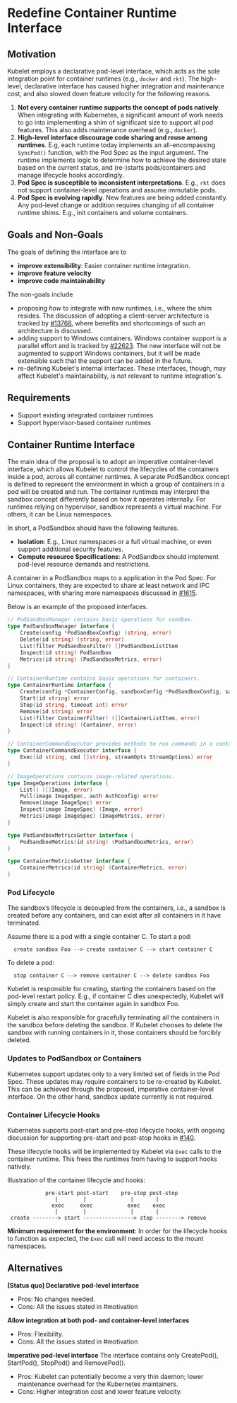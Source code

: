 # Redefine Container Runtime Interface

## Motivation

Kubelet employs a declarative pod-level interface, which acts as the sole
integration point for container runtimes (e.g., `docker` and `rkt`). The
high-level, declarative interface has caused higher integration and maintenance
cost, and also slowed down feature velocity for the following reasons.
  1. **Not every container runtime supports the concept of pods natively**.
     When integrating with Kubernetes, a significant amount of work needs to
     go into implementing a shim of significant size to support all pod
     features. This also adds maintenance overhead (e.g., `docker`).
  2. **High-level interface discourage code sharing and reuse among runtimes**.
     E.g, each runtime today implements an all-encompassing `SyncPod()`
     function, with the Pod Spec as the input argument. The runtime implements
     logic to determine how to achieve the desired state based on the current
     status, and (re-)starts pods/containers and manage lifecycle hooks
     accordingly.
  3. **Pod Spec is susceptible to inconsistent interpretations**. E.g., `rkt`
     does not support container-level operations and assume immutable pods.
  4. **Pod Spec is evolving rapidly**. New features are being added constantly.
     Any pod-level change or addition requires changing of all container
     runtime shims. E.g., init containers and volume containers.

## Goals and Non-Goals

The goals of defining the interface are to
 - **improve extensibility**: Easier container runtime integration.
 - **improve feature velocity**
 - **improve code maintainability**

The non-goals include
 - proposing *how* to integrate with new runtimes, i.e., where the shim
   resides. The discussion of adopting a client-server architecture is tracked
   by [#13768](https://issues.k8s.io/13768), where benefits and shortcomings of
   such an architecture is discussed.
 - adding support to Windows containers. Windows container support is a
   parallel effort and is tracked by [#22623](https://issues.k8s.io/22623). The
   new interface will not be augmented to support Windows containers, but it will
   be made extensible such that the support can be added in the future.
 - re-defining Kubelet's internal interfaces. These interfaces, though, may affect
   Kubelet's maintainability, is not relevant to runtime integration's.

## Requirements

 * Support existing integrated container runtimes
 * Support hypervisor-based container runtimes

## Container Runtime Interface

The main idea of the proposal is to adopt an imperative container-level
interface, which allows Kubelet to control the lifecycles of the containers
inside a pod, across all container runtimes. A separate PodSandbox concept
is defined to represent the environment in which a group of containers in a
pod will be created and run. The container runtimes may interpret the sandbox
concept differently based on how it operates internally. For runtimes relying
on hypervisor, sandbox represents a virtual machine. For others, it can be
Linux namespaces.

In short, a PodSandbox should have the following features.

 * **Isolation**: E.g., Linux namespaces or a full virtual machine, or even
   support additional security features.
 * **Compute resource Specifications**: A PodSandbox should implement pod-level
   resource demands and restrictions.

A container in a PodSandbox maps to a application in the Pod Spec. For Linux
containers, they are expected to share at least network and IPC namespaces,
with sharing more namespaces discussed in [#1615](https://issues.k8s.io/1615).


Below is an example of the proposed interfaces.
```go
// PodSandboxManager contains basic operations for sandbox.
type PodSandboxManager interface {
	Create(config *PodSandboxConfig) (string, error)
	Delete(id string) (string, error)
	List(filter PodSandboxFilter) []PodSandboxListItem
	Inspect(id string) PodSandbox
    Metrics(id string) (PodSandboxMetrics, error)
}

// ContainerRuntime contains basic operations for containers.
type ContainerRuntime interface {
    Create(config *ContainerConfig, sandboxConfig *PodSandboxConfig, sandboxIDng) (string, error)
    Start(id string) error
    Stop(id string, timeout int) error
    Remove(id string) error
    List(filter ContainerFilter) ([]ContainerListItem, error)
    Inspect(id string) (Container, error)
}

// ContainerCommandExecutor provides methods to run commands in a container.
type ContainerCommandExecutor interface {
	Exec(id string, cmd []string, streamOpts StreamOptions) error
}

// ImageOperations contains image-related operations.
type ImageOperations interface {
	List() ([]Image, error)
	Pull(image ImageSpec, auth AuthConfig) error
	Remove(image ImageSpec) error
	Inspect(image ImageSpec) (Image, error)
    Metrics(image ImageSpec) (ImageMetrics, error)
}

type PodSandboxMetricsGetter interface {
    PodSandboxMetrics(id string) (PodSandboxMetrics, error)
}

type ContainerMetricsGetter interface {
    ContainerMetrics(id string) (ContainerMetrics, error)
}

```

### Pod Lifecycle

The sandbox’s lifecycle is decoupled from the containers, i.e., a sandbox
is created before any containers, and can exist after all containers in it have
terminated.

Assume there is a pod with a single container C. To start a pod:
```
  create sandbox Foo --> create container C --> start container C
```

To delete a pod:
```
  stop container C --> remove container C --> delete sandbox Foo
```

Kubelet is responsible for creating, starting the containers based on the
pod-level restart policy. E.g., if container C dies unexpectedly, Kubelet
will simply create and start the container again in sandbox Foo.

Kubelet is also responsible for gracefully terminating all the containers
in the sandbox before deleting the sandbox. If Kubelet chooses to delete
the sandbox with running containers in it, those containers should be forcibly
deleted.

### Updates to PodSandbox or Containers

Kubernetes support updates only to a very limited set of fields in the Pod
Spec.  These updates may require containers to be re-created by Kubelet. This
can be achieved through the proposed, imperative container-level interface.
On the other hand, sandbox update currently is not required.


### Container Lifecycle Hooks

Kubernetes supports post-start and pre-stop lifecycle hooks, with ongoing
discussion for supporting pre-start and post-stop hooks in
[#140](https://issues.k8s.io/140).

These lifecycle hooks will be implemented by Kubelet via `Exec` calls to the
container runtime. This frees the runtimes from having to support hooks
natively.

Illustration of the container lifecycle and hooks:

```
            pre-start post-start    pre-stop post-stop
               |        |              |       |
              exec     exec           exec    exec
               |        |              |       |
 create --------> start ----------------> stop --------> remove
```
**Minimum requirement for the environment**: In order for the lifecycle hooks
to function as expected, the `Exec` call will need access to the mount
namespaces.

## Alternatives

**[Status quo] Declarative pod-level interface**
 - Pros: No changes needed.
 - Cons: All the issues stated in #motivation

**Allow integration at both pod- and container-level interfaces**
 - Pros: Flexibility.
 - Cons: All the issues stated in #motivation

**Imperative pod-level interface**
The interface contains only CreatePod(), StartPod(), StopPod() and RemovePod().
 - Pros: Kubelet can potentially become a very thin daemon; lower maintenance
    overhead for the Kubernetes maintainers.
 - Cons: Higher integration cost and lower feature velocity.

